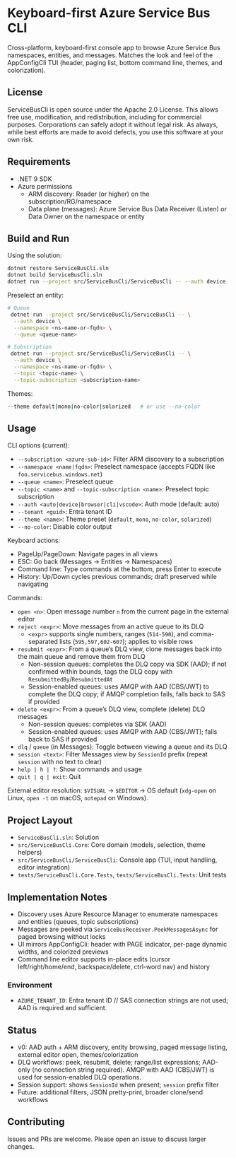 # Keyboard-first Azure Service Bus CLI

Cross-platform, keyboard-first console app to browse Azure Service Bus namespaces, entities, and messages. Matches the look and feel of the AppConfigCli TUI (header, paging list, bottom command line, themes, and colorization).

## License

ServiceBusCli is open source under the Apache 2.0 License.
This allows free use, modification, and redistribution, including for commercial purposes.
Corporations can safely adopt it without legal risk.
As always, while best efforts are made to avoid defects, you use this software at your own risk.

## Requirements

- .NET 9 SDK
- Azure permissions
  - ARM discovery: Reader (or higher) on the subscription/RG/namespace
  - Data plane (messages): Azure Service Bus Data Receiver (Listen) or Data Owner on the namespace or entity

## Build and Run

Using the solution:

```bash
dotnet restore ServiceBusCli.sln
dotnet build ServiceBusCli.sln
dotnet run --project src/ServiceBusCli/ServiceBusCli -- --auth device
```

Preselect an entity:

```bash
# Queue
 dotnet run --project src/ServiceBusCli/ServiceBusCli -- \
  --auth device \
  --namespace <ns-name-or-fqdn> \
  --queue <queue-name>

# Subscription
 dotnet run --project src/ServiceBusCli/ServiceBusCli -- \
  --auth device \
  --namespace <ns-name-or-fqdn> \
  --topic <topic-name> \
  --topic-subscription <subscription-name>
```

Themes:

```bash
--theme default|mono|no-color|solarized   # or use --no-color
```

## Usage

CLI options (current):

- `--subscription <azure-sub-id>`: Filter ARM discovery to a subscription
- `--namespace <name|fqdn>`: Preselect namespace (accepts FQDN like `foo.servicebus.windows.net`)
- `--queue <name>`: Preselect queue
- `--topic <name>` and `--topic-subscription <name>`: Preselect topic subscription
- `--auth <auto|device|browser|cli|vscode>`: Auth mode (default: auto)
- `--tenant <guid>`: Entra tenant ID
- `--theme <name>`: Theme preset (`default`, `mono`, `no-color`, `solarized`)
- `--no-color`: Disable color output

Keyboard actions:

- PageUp/PageDown: Navigate pages in all views
- ESC: Go back (Messages → Entities → Namespaces)
- Command line: Type commands at the bottom, press Enter to execute
- History: Up/Down cycles previous commands; draft preserved while navigating

Commands:

- `open <n>`: Open message number `n` from the current page in the external editor
- `reject <expr>`: Move messages from an active queue to its DLQ
  - `<expr>` supports single numbers, ranges (`514-590`), and comma-separated lists (`595,597,602-607`); applies to visible rows
- `resubmit <expr>`: From a queue’s DLQ view, clone messages back into the main queue and remove them from DLQ
  - Non-session queues: completes the DLQ copy via SDK (AAD); if not confirmed within bounds, tags the DLQ copy with `ResubmittedBy`/`ResubmittedAt`
  - Session-enabled queues: uses AMQP with AAD (CBS/JWT) to complete the DLQ copy; if AMQP completion fails, falls back to SAS if provided
- `delete <expr>`: From a queue’s DLQ view, complete (delete) DLQ messages
  - Non-session queues: completes via SDK (AAD)
  - Session-enabled queues: uses AMQP with AAD (CBS/JWT); falls back to SAS if provided
- `dlq` / `queue` (in Messages): Toggle between viewing a queue and its DLQ
- `session <text>`: Filter Messages view by `SessionId` prefix (repeat `session` with no text to clear)
- `help | h | ?`: Show commands and usage
- `quit | q | exit`: Quit

External editor resolution: `$VISUAL` → `$EDITOR` → OS default (`xdg-open` on Linux, `open -t` on macOS, `notepad` on Windows).

## Project Layout

- `ServiceBusCli.sln`: Solution
- `src/ServiceBusCli.Core`: Core domain (models, selection, theme helpers)
- `src/ServiceBusCli/ServiceBusCli`: Console app (TUI, input handling, editor integration)
- `tests/ServiceBusCli.Core.Tests`, `tests/ServiceBusCli.Tests`: Unit tests

## Implementation Notes

- Discovery uses Azure Resource Manager to enumerate namespaces and entities (queues, topic subscriptions)
- Messages are peeked via `ServiceBusReceiver.PeekMessagesAsync` for paged browsing without locks
- UI mirrors AppConfigCli: header with PAGE indicator, per-page dynamic widths, and colorized previews
- Command line editor supports in-place edits (cursor left/right/home/end, backspace/delete, ctrl-word nav) and history

### Environment

- `AZURE_TENANT_ID`: Entra tenant ID
// SAS connection strings are not used; AAD is required and sufficient.

## Status

- v0: AAD auth + ARM discovery, entity browsing, paged message listing, external editor open, themes/colorization
- DLQ workflows: peek, resubmit, delete; range/list expressions; AAD-only (no connection string required). AMQP with AAD (CBS/JWT) is used for session-enabled DLQ operations.
- Session support: shows `SessionId` when present; `session` prefix filter
- Future: additional filters, JSON pretty-print, broader clone/send workflows

## Contributing

Issues and PRs are welcome. Please open an issue to discuss larger changes.
